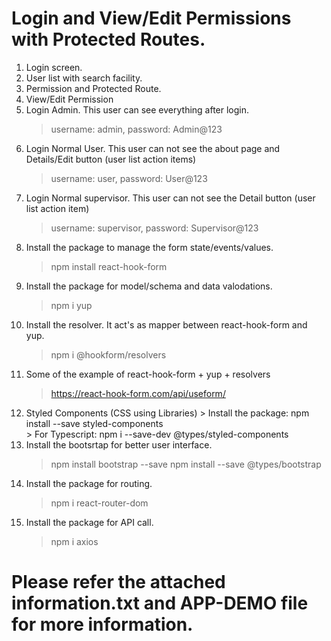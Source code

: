 # Login and View/Edit Permissions with Protected Routes.
1. Login screen.
2. User list with search facility.
3. Permission and Protected Route.
4. View/Edit Permission
5. Login Admin. This user can see everything after login.
    > username: admin, password: Admin@123
6. Login Normal User. This user can not see the about page and Details/Edit button (user list action items)
    > username: user, password: User@123
7. Login Normal supervisor. This user can not see the Detail button (user list action item)
    > username: supervisor, password: Supervisor@123
8. Install the package to manage the form state/events/values.
    > npm install react-hook-form
9. Install the package for model/schema and data valodations.
    > npm i yup
10. Install the resolver. It act's as mapper between react-hook-form and yup.
    > npm i @hookform/resolvers
11. Some of the example of react-hook-form + yup + resolvers
    > https://react-hook-form.com/api/useform/
12.  Styled Components (CSS using Libraries)
    > Install the package: npm install --save styled-components    
    > For Typescript: npm i --save-dev @types/styled-components
13. Install the bootsrtap for better user interface.
    > npm install bootstrap --save 
    > npm install --save @types/bootstrap
14. Install the package for routing.
    > npm i react-router-dom
15. Install the package for API call.
    > npm i axios
# Please refer the attached information.txt and APP-DEMO file for more information.
